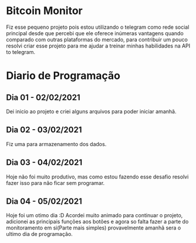 # Bitcoin Monitor

Fiz esse pequeno projeto pois estou utilizando o telegram como rede social principal desde que percebi que ele oferece inúmeras vantagens quando comparado com outras plataformas do mercado, para contribuir um pouco resolvi criar esse projeto para me ajudar a treinar minhas habilidades na API to telegram.


# Diario de Programação
## Dia 01 - 02/02/2021

Dei inicio ao projeto e criei alguns arquivos para poder iniciar amanhã.

## Dia 02 - 03/02/2021

Fiz uma para armazenamento dos dados.

## Dia 03 - 04/02/2021

Hoje não foi muito produtivo, mas como estou fazendo esse desafio resolvi fazer isso para não ficar sem programar.

## Dia 04 - 05/02/2021

Hoje foi um otimo dia :D Acordei muito animado para continuar o projeto, adicionei as principais funções aos botões e agora so falta fazer a parte do monitoramento em si(Parte mais simples) provavelmente amanhã sera o ultimo dia de programação.